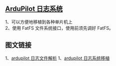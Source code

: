 [ArduPilot 日志系统](https://github.com/ArduPilot/ardupilot/tree/master/libraries/AP_Logger)
---
1、可以方便地移植到各种单片机上<br>
2、使用 FatFS 文件系统接口，使用前须先调好 FatFS。<br>

图文链接
---
1、[ardupilot 日志文件解析](https://mp.weixin.qq.com/s/gXxV2U8AP5DOXrHZIWVkrw)
1、[ardupilot 日志系统移植​](https://mp.weixin.qq.com/s/S7NwZAetKpnaRvMTx0XAWg)